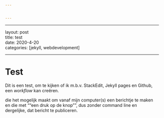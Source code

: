 ```yaml
---


---
```


<hr>
<p>layout: post<br>
title: test<br>
date: 2020-4-20<br>
categories: [jekyll, webdevelopment]</p>
<hr>
<h1 id="test">Test</h1>
<p>Dit is een test, om te kijken of ik m.b.v. StackEdit, Jekyll pages en Github, een <em>workflow</em> kan creëren.</p>
<p>die het mogelijk maakt om vanaf mijn computer(s) een berichtje te maken en die met ““een druk op de knop””,  dus zonder command line en dergelijke, dat bericht te publiceren.</p>

